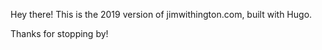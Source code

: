 Hey there! This is the 2019 version of jimwithington.com, built with Hugo. 

Thanks for stopping by!
